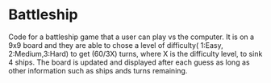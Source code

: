 # Battleship

Code for a battleship game that a user can play vs the computer. It is on a 9x9 board and they are able to chose a level of difficulty( 1:Easy, 2:Medium,3:Hard) to get (60/3X) turns, where X is the difficulty level, to sink 4 ships. The board is updated and displayed after each guess as long as other information such as ships ands turns remaining.

